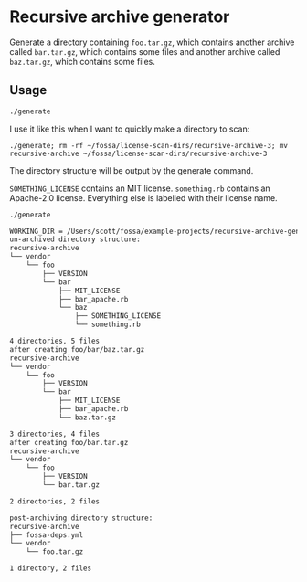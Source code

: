 # Recursive archive generator

Generate a directory containing `foo.tar.gz`, which contains another archive called `bar.tar.gz`, which contains some files and another archive called `baz.tar.gz`, which contains some files.

## Usage

```bash
./generate
```

I use it like this when I want to quickly make a directory to scan:

```
./generate; rm -rf ~/fossa/license-scan-dirs/recursive-archive-3; mv recursive-archive ~/fossa/license-scan-dirs/recursive-archive-3
```

The directory structure will be output by the generate command.

`SOMETHING_LICENSE` contains an MIT license. `something.rb` contains an Apache-2.0 license. Everything else is labelled with their license name.

```bash
./generate

WORKING_DIR = /Users/scott/fossa/example-projects/recursive-archive-generator
un-archived directory structure:
recursive-archive
└── vendor
    └── foo
        ├── VERSION
        └── bar
            ├── MIT_LICENSE
            ├── bar_apache.rb
            └── baz
                ├── SOMETHING_LICENSE
                └── something.rb

4 directories, 5 files
after creating foo/bar/baz.tar.gz
recursive-archive
└── vendor
    └── foo
        ├── VERSION
        └── bar
            ├── MIT_LICENSE
            ├── bar_apache.rb
            └── baz.tar.gz

3 directories, 4 files
after creating foo/bar.tar.gz
recursive-archive
└── vendor
    └── foo
        ├── VERSION
        └── bar.tar.gz

2 directories, 2 files

post-archiving directory structure:
recursive-archive
├── fossa-deps.yml
└── vendor
    └── foo.tar.gz

1 directory, 2 files
```
